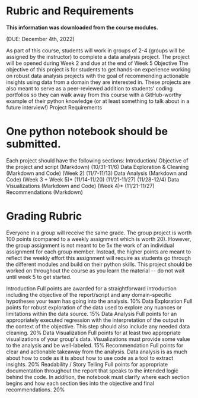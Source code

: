# Rubric and Requirements 

<b>This information was downloaded from the course modules.</b>

(DUE: December 4th, 2022)

As part of this course, students will work in groups of 2-4 (groups will be assigned by the instructor) to complete a data analysis project. The project will be opened during Week 2 and due at the end of Week 5 
Objective
The objective of this project is for students to get hands-on experience working on robust data analysis projects with the goal of recommending actionable insights using data from a domain they are interested in. These projects are also meant to serve as a peer-reviewed addition to students' coding portfolios so they can walk away from this course with a GitHub-worthy example of their python knowledge (or at least something to talk about in a future interview!)
Project Requirements 

# One python notebook should be submitted.
Each project should have the following sections:
  Introduction/ Objective of the project and script (Markdown) (10/31-11/6)
  Data Exploration & Cleaning (Markdown and Code) (Week 2) (11/7-11/13)
  Data Analysis (Markdown and Code) (Week 3 + Week 5)* (11/14-11/20) (11/21-11/27) (11/28-12/4)
  Data Visualizations (Markdown and Code) (Week 4)* (11/21-11/27) 
  Recommendations (Markdown)

# Grading Rubric
Everyone in a group will receive the same grade. The group project is worth 100 points (compared to a weekly assignment which is worth 20). 
However, the group assignment is not meant to be 5x the work of an individual assignment for each group member. 
Instead, the higher points are meant to reflect the weekly effort this assignment will require as students go through the different modules and build on their python skills.
This project should be worked on throughout the course as you learn the material -- do not wait until week 5 to get started.


Introduction </b>
Full points are awarded for a straightforward introduction including the objective of the report/script and any domain-specific hypotheses your team has going into the analysis. 
10% </b>
Data Exploration
Full points for robust exploration of the data used to explore any nuances or limitations within the data source. 
15% </b>
Data Analysis
Full points for an appropriately executed regression with the interpretation of the output in the context of the objective. This step should also include any needed data cleaning.
20% </b>
Data Visualization
Full points for at least two appropriate visualizations of your group's data. Visualizations must provide some value to the analysis and be well-labeled. 
15% </b>
Recommendation
Full points for clear and actionable takeaway from the analysis. Data analysis is as much about how to code as it is about how to use code as a tool to extract insights. 
20% </b>
Readability / Story Telling
Full points for appropriate documentation throughout the report that speaks to the intended logic behind the code. In addition, the notebook must clarify where each section begins and how each section ties into the objective and final recommendations. 
20% </b>


